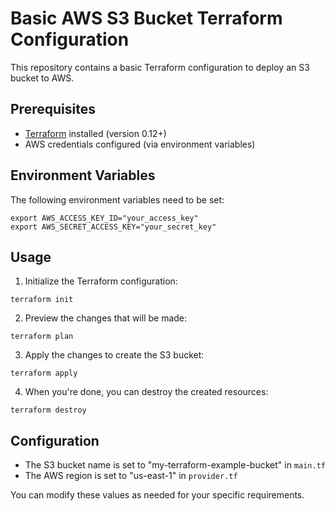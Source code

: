 # Basic AWS S3 Bucket Terraform Configuration

This repository contains a basic Terraform configuration to deploy an S3 bucket to AWS.

## Prerequisites

- [Terraform](https://www.terraform.io/downloads.html) installed (version 0.12+)
- AWS credentials configured (via environment variables)

## Environment Variables

The following environment variables need to be set:

```
export AWS_ACCESS_KEY_ID="your_access_key"
export AWS_SECRET_ACCESS_KEY="your_secret_key"
```

## Usage

1. Initialize the Terraform configuration:

```
terraform init
```

2. Preview the changes that will be made:

```
terraform plan
```

3. Apply the changes to create the S3 bucket:

```
terraform apply
```

4. When you're done, you can destroy the created resources:

```
terraform destroy
```

## Configuration

- The S3 bucket name is set to "my-terraform-example-bucket" in `main.tf`
- The AWS region is set to "us-east-1" in `provider.tf`

You can modify these values as needed for your specific requirements.